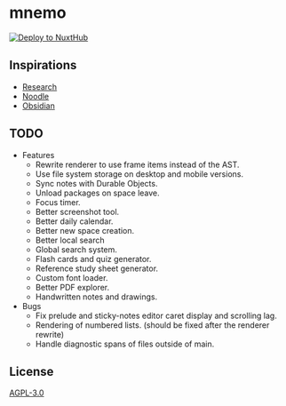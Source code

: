 # mnemo

[![Deploy to NuxtHub](https://hub.nuxt.com/button.svg)](https://hub.nuxt.com/new?repo=lemueldls/mnemo)

## Inspirations

- [Research](https://un.ms/research)
- [Noodle](https://noodle.run)
- [Obsidian](https://obsidian.md)

## TODO

- Features
  - Rewrite renderer to use frame items instead of the AST.
  - Use file system storage on desktop and mobile versions.
  - Sync notes with Durable Objects.
  - Unload packages on space leave.
  - Focus timer.
  - Better screenshot tool.
  - Better daily calendar.
  - Better new space creation.
  - Better local search
  - Global search system.
  - Flash cards and quiz generator.
  - Reference study sheet generator.
  - Custom font loader.
  - Better PDF explorer.
  - Handwritten notes and drawings.
- Bugs
  - Fix prelude and sticky-notes editor caret display and scrolling lag.
  - Rendering of numbered lists. (should be fixed after the renderer rewrite)
  - Handle diagnostic spans of files outside of main.

## License

[AGPL-3.0](https://choosealicense.com/licenses/agpl-3.0/)
